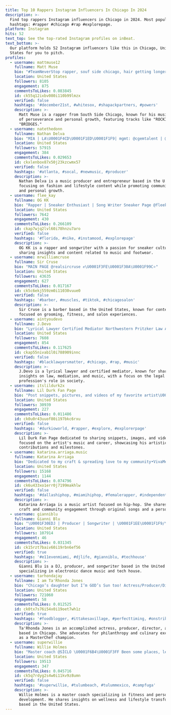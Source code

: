 ```yaml
---
title: Top 10 Rappers Instagram Influencers In Chicago In 2024
description: >-
  Find top rappers Instagram influencers in Chicago in 2024. Most popular
  hashtags: #rapper #chicago #rap #explorepage.
platform: Instagram
hits: 52
text_top: See the top-rated Instagram profiles on inBeat.
text_bottom: >-
  Our platform holds 52 Instagram influencers like this in Chicago, United
  States for you to pitch.
profiles:
  - username: mattmuse12
    fullname: Matt Muse
    bio: "#TeamNeverStop rapper, souf side chicago, hair getting longer \U0001F447\U0001F3FEStream ROCKIN & BRIDGES on all platforms"
    location: United States
    followers: 8105
    engagement: 875
    commentsToLikes: 0.083845
    id: ck55q12ixbv080i110b99lmzx
    verified: false
    hashtags: '#december21st, #whitesox, #shapackpartners, #powers'
    description: >-
      Matt Muse is a rapper from South Side Chicago, known for his music themes
      of perseverance and personal growth, featuring tracks like "ROCKIN" and
      "BRIDGES."
  - username: natethedonn
    fullname: Nathan Delva
    bio: "MIA | LA\U0001F4CD\U0001F1ED\U0001F1F9| mgmt: @cgemtalent | @NovaMEN Ambassador|God 1st| NUPE ♦️|CEO of @envisionapparel_ LONG LIVE OTIS ANDERSON\U0001F54A"
    location: United States
    followers: 57915
    engagement: 384
    commentsToLikes: 0.029653
    id: ckxlenbox87x50j23kzcwmx57
    verified: false
    hashtags: '#atlanta, #socal, #newmusic, #producer'
    description: >-
      Nathan Delva is a music producer and entrepreneur based in the U.S.,
      focusing on fashion and lifestyle content while promoting community values
      and personal growth.
  - username: flee_kay
    fullname: OG KK
    bio: "Rapper | Sneaker Enthusiast | Song Writer Sneaker Page @fleekickzcustoms \U0001F6AF Business Inquiries: sluglifeent@gmail.com #17 OUT NOW \U0001F973"
    location: United States
    followers: 7642
    engagement: 430
    commentsToLikes: 0.266109
    id: ckap7wjq2lvl60i78hnzu7aro
    verified: false
    hashtags: '#florida, #nike, #instamood, #explorepage'
    description: >-
      OG KK is a rapper and songwriter with a passion for sneaker culture,
      sharing insights and content related to music and footwear.
  - username: mrwilliamcruse
    fullname: Sir Cruse
    bio: "MAIN PAGE @realsircruse ✊\U0001F3FE\U0001F30A\U0001F99C⭐️"
    location: United States
    followers: 43635
    engagement: 627
    commentsToLikes: 0.017167
    id: ck5c6ekj559zm0i11030vuue0
    verified: false
    hashtags: '#barber, #muscles, #tiktok, #chicagosalon'
    description: >-
      Sir Cruse is a barber based in the United States, known for content
      focused on grooming, fitness, and salon experiences.
  - username: aintyoudevo
    fullname: J.Devo
    bio: "Lyrical Lawyer Certified Mediator Northwestern Pritzker Law Alumna \U0001F469\U0001F3FD‍⚖️ ΔΣΘ | PYR\U0001F53AMID | UIUC Alumna | ChicaGOAT\U0001F4CD"
    location: United States
    followers: 7608
    engagement: 854
    commentsToLikes: 0.117625
    id: ckap55nivab1l0i788909innc
    verified: false
    hashtags: '#blacklawyersmatter, #chicago, #rap, #music'
    description: >-
      J.Devo is a lyrical lawyer and certified mediator, known for sharing
      insights on law, mediation, and music, with a focus on the legal
      profession's role in society.
  - username: itslildurk2x
    fullname: Lil Durk Fan Page
    bio: "Post snippets, pictures, and videos of my favorite artist\U0001F975"
    location: United States
    followers: 30939
    engagement: 227
    commentsToLikes: 0.011486
    id: ck0u0r43uuof80i197bkc6rxu
    verified: false
    hashtags: '#durkioworld, #rapper, #explore, #explorerpage'
    description: >-
      Lil Durk Fan Page dedicated to sharing snippets, images, and videos
      focused on the artist's music and career, showcasing his artistic
      contributions and milestones.
  - username: katarina.arriaga.music
    fullname: Katarina Arriaga
    bio: "Dedicated to my craft & spreading love to my community•VivaMexico•Check out my blog and merchandise! \U0001F447 “The Letter” OUT NOW"
    location: United States
    followers: 15168
    engagement: 1144
    commentsToLikes: 0.074796
    id: ck6u433xo1err0j7199makhlw
    verified: false
    hashtags: '#dallashiphop, #miamihiphop, #femalerapper, #independentwoman'
    description: >-
      Katarina Arriaga is a music artist focused on hip-hop. She shares her
      craft and community engagement through original songs and a personal blog.
  - username: gianniblu
    fullname: Gianni Blu
    bio: "\U0001F30EDJ | Producer | Songwriter | \U0001F1EE\U0001F1F9/\U0001F1FB\U0001F1EA/\U0001F1ED\U0001F1F9 \U0001F4E7 MGMT: Scott@GianniBlu.com \U0001F4EC BOOKINGS: Jeremy@royalesociety.com / Management@GianniBlu.com"
    location: United States
    followers: 107914
    engagement: 46
    commentsToLikes: 0.031345
    id: ck15rzt7baiv60i19rbn6ef56
    verified: true
    hashtags: '#e11evenmiami, #djlife, #gianniblu, #techhouse'
    description: >-
      Gianni Blu is a DJ, producer, and songwriter based in the United States,
      specializing in electronic dance music and tech house.
  - username: tarhondajay
    fullname: I am Ta'Rhonda Jones
    bio: "Chicago’s daughter but I’m GOD’s Sun too! Actress/Producer/Director/Rapper/Philanthropist/ MasterChef Champ\U0001F4ABPresident of @blackvillagefoundation"
    location: United States
    followers: 721060
    engagement: 58
    commentsToLikes: 0.012525
    id: ck0tx7s76i54x0i19oet7wh1z
    verified: true
    hashtags: '#foodblogger, #ittakesavillage, #perfecttiming, #onstrike'
    description: >-
      Ta'Rhonda Jones is an accomplished actress, producer, director, and rapper
      based in Chicago. She advocates for philanthropy and culinary excellence
      as a MasterChef champion.
  - username: superwillie
    fullname: Willie Holmes
    bio: "Master coach @SÍCLO \U0001F6B4\U0001F3FF Been some places, learned some things, changed some lives \U0001F3CB\U0001F3FF‍♂️ @campfuga @opt1models Chicago Get sum Willpowered-ness \U0001F4CD\U0001F1F2\U0001F1FD"
    location: United States
    followers: 19513
    engagement: 347
    commentsToLikes: 0.045716
    id: ck5q7rdyg2s4w0i11kv9z8umn
    verified: false
    hashtags: '#superwillie, #tulumbeach, #tulummexico, #campfuga'
    description: >-
      Willie Holmes is a master coach specializing in fitness and personal
      development. He shares insights on wellness and lifestyle transformation,
      based in the United States.
---
```


